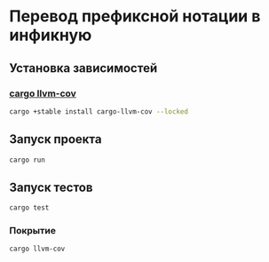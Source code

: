 # Перевод префиксной нотации в инфикную
## Установка зависимостей
### [cargo llvm-cov](https://lib.rs/crates/cargo-llvm-cov#readme-installation)
```bash
cargo +stable install cargo-llvm-cov --locked
```

## Запуск проекта
```bash
cargo run
```

## Запуск тестов
```bash
cargo test
```
### Покрытие
```bash
cargo llvm-cov
```
